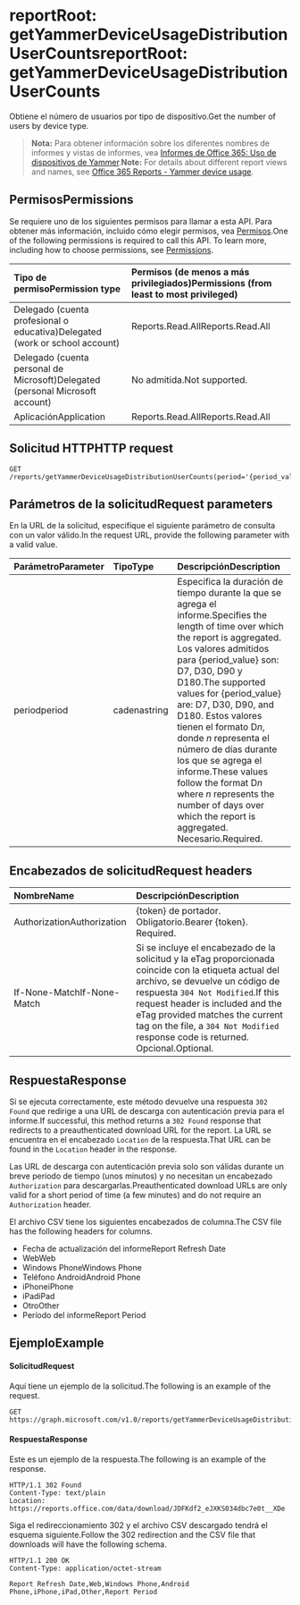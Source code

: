 # <a name="reportroot-getyammerdeviceusagedistributionusercounts"></a><span data-ttu-id="4e9e2-101">reportRoot: getYammerDeviceUsageDistributionUserCounts</span><span class="sxs-lookup"><span data-stu-id="4e9e2-101">reportRoot: getYammerDeviceUsageDistributionUserCounts</span></span>

<span data-ttu-id="4e9e2-102">Obtiene el número de usuarios por tipo de dispositivo.</span><span class="sxs-lookup"><span data-stu-id="4e9e2-102">Get the number of users by device type.</span></span>

> <span data-ttu-id="4e9e2-103">**Nota:** Para obtener información sobre los diferentes nombres de informes y vistas de informes, vea [Informes de Office 365: Uso de dispositivos de Yammer](https://support.office.com/client/Yammer-device-usage-b793ffdd-effa-43d0-849a-b1ca2e899f38).</span><span class="sxs-lookup"><span data-stu-id="4e9e2-103">**Note:** For details about different report views and names, see [Office 365 Reports - Yammer device usage](https://support.office.com/client/Yammer-device-usage-b793ffdd-effa-43d0-849a-b1ca2e899f38).</span></span>

## <a name="permissions"></a><span data-ttu-id="4e9e2-104">Permisos</span><span class="sxs-lookup"><span data-stu-id="4e9e2-104">Permissions</span></span>

<span data-ttu-id="4e9e2-p101">Se requiere uno de los siguientes permisos para llamar a esta API. Para obtener más información, incluido cómo elegir permisos, vea [Permisos](../../../concepts/permissions_reference.md).</span><span class="sxs-lookup"><span data-stu-id="4e9e2-p101">One of the following permissions is required to call this API. To learn more, including how to choose permissions, see [Permissions](../../../concepts/permissions_reference.md).</span></span>

| <span data-ttu-id="4e9e2-107">Tipo de permiso</span><span class="sxs-lookup"><span data-stu-id="4e9e2-107">Permission type</span></span>                        | <span data-ttu-id="4e9e2-108">Permisos (de menos a más privilegiados)</span><span class="sxs-lookup"><span data-stu-id="4e9e2-108">Permissions (from least to most privileged)</span></span> |
| :------------------------------------- | :--------------------------------------- |
| <span data-ttu-id="4e9e2-109">Delegado (cuenta profesional o educativa)</span><span class="sxs-lookup"><span data-stu-id="4e9e2-109">Delegated (work or school account)</span></span>     | <span data-ttu-id="4e9e2-110">Reports.Read.All</span><span class="sxs-lookup"><span data-stu-id="4e9e2-110">Reports.Read.All</span></span>                         |
| <span data-ttu-id="4e9e2-111">Delegado (cuenta personal de Microsoft)</span><span class="sxs-lookup"><span data-stu-id="4e9e2-111">Delegated (personal Microsoft account)</span></span> | <span data-ttu-id="4e9e2-112">No admitida.</span><span class="sxs-lookup"><span data-stu-id="4e9e2-112">Not supported.</span></span>                           |
| <span data-ttu-id="4e9e2-113">Aplicación</span><span class="sxs-lookup"><span data-stu-id="4e9e2-113">Application</span></span>                            | <span data-ttu-id="4e9e2-114">Reports.Read.All</span><span class="sxs-lookup"><span data-stu-id="4e9e2-114">Reports.Read.All</span></span>                         |

## <a name="http-request"></a><span data-ttu-id="4e9e2-115">Solicitud HTTP</span><span class="sxs-lookup"><span data-stu-id="4e9e2-115">HTTP request</span></span>

<!-- { "blockType": "ignored" } --> 

```http
GET /reports/getYammerDeviceUsageDistributionUserCounts(period='{period_value}')
```

## <a name="request-parameters"></a><span data-ttu-id="4e9e2-116">Parámetros de la solicitud</span><span class="sxs-lookup"><span data-stu-id="4e9e2-116">Request parameters</span></span>

<span data-ttu-id="4e9e2-117">En la URL de la solicitud, especifique el siguiente parámetro de consulta con un valor válido.</span><span class="sxs-lookup"><span data-stu-id="4e9e2-117">In the request URL, provide the following parameter with a valid value.</span></span>

| <span data-ttu-id="4e9e2-118">Parámetro</span><span class="sxs-lookup"><span data-stu-id="4e9e2-118">Parameter</span></span> | <span data-ttu-id="4e9e2-119">Tipo</span><span class="sxs-lookup"><span data-stu-id="4e9e2-119">Type</span></span>   | <span data-ttu-id="4e9e2-120">Descripción</span><span class="sxs-lookup"><span data-stu-id="4e9e2-120">Description</span></span>                              |
| :-------- | :----- | :--------------------------------------- |
| <span data-ttu-id="4e9e2-121">period</span><span class="sxs-lookup"><span data-stu-id="4e9e2-121">period</span></span>    | <span data-ttu-id="4e9e2-122">cadena</span><span class="sxs-lookup"><span data-stu-id="4e9e2-122">string</span></span> | <span data-ttu-id="4e9e2-123">Especifica la duración de tiempo durante la que se agrega el informe.</span><span class="sxs-lookup"><span data-stu-id="4e9e2-123">Specifies the length of time over which the report is aggregated.</span></span> <span data-ttu-id="4e9e2-124">Los valores admitidos para {period_value} son: D7, D30, D90 y D180.</span><span class="sxs-lookup"><span data-stu-id="4e9e2-124">The supported values for {period_value} are: D7, D30, D90, and D180.</span></span> <span data-ttu-id="4e9e2-125">Estos valores tienen el formato D*n*, donde *n* representa el número de días durante los que se agrega el informe.</span><span class="sxs-lookup"><span data-stu-id="4e9e2-125">These values follow the format D*n* where *n* represents the number of days over which the report is aggregated.</span></span> <span data-ttu-id="4e9e2-126">Necesario.</span><span class="sxs-lookup"><span data-stu-id="4e9e2-126">Required.</span></span> |

## <a name="request-headers"></a><span data-ttu-id="4e9e2-127">Encabezados de solicitud</span><span class="sxs-lookup"><span data-stu-id="4e9e2-127">Request headers</span></span>

| <span data-ttu-id="4e9e2-128">Nombre</span><span class="sxs-lookup"><span data-stu-id="4e9e2-128">Name</span></span>          | <span data-ttu-id="4e9e2-129">Descripción</span><span class="sxs-lookup"><span data-stu-id="4e9e2-129">Description</span></span>                              |
| :------------ | :--------------------------------------- |
| <span data-ttu-id="4e9e2-130">Authorization</span><span class="sxs-lookup"><span data-stu-id="4e9e2-130">Authorization</span></span> | <span data-ttu-id="4e9e2-p103">{token} de portador. Obligatorio.</span><span class="sxs-lookup"><span data-stu-id="4e9e2-p103">Bearer {token}. Required.</span></span>                |
| <span data-ttu-id="4e9e2-133">If-None-Match</span><span class="sxs-lookup"><span data-stu-id="4e9e2-133">If-None-Match</span></span> | <span data-ttu-id="4e9e2-134">Si se incluye el encabezado de la solicitud y la eTag proporcionada coincide con la etiqueta actual del archivo, se devuelve un código de respuesta `304 Not Modified`.</span><span class="sxs-lookup"><span data-stu-id="4e9e2-134">If this request header is included and the eTag provided matches the current tag on the file, a `304 Not Modified` response code is returned.</span></span> <span data-ttu-id="4e9e2-135">Opcional.</span><span class="sxs-lookup"><span data-stu-id="4e9e2-135">Optional.</span></span> |

## <a name="response"></a><span data-ttu-id="4e9e2-136">Respuesta</span><span class="sxs-lookup"><span data-stu-id="4e9e2-136">Response</span></span>

<span data-ttu-id="4e9e2-137">Si se ejecuta correctamente, este método devuelve una respuesta `302 Found` que redirige a una URL de descarga con autenticación previa para el informe.</span><span class="sxs-lookup"><span data-stu-id="4e9e2-137">If successful, this method returns a `302 Found` response that redirects to a preauthenticated download URL for the report.</span></span> <span data-ttu-id="4e9e2-138">La URL se encuentra en el encabezado `Location` de la respuesta.</span><span class="sxs-lookup"><span data-stu-id="4e9e2-138">That URL can be found in the `Location` header in the response.</span></span>

<span data-ttu-id="4e9e2-139">Las URL de descarga con autenticación previa solo son válidas durante un breve período de tiempo (unos minutos) y no necesitan un encabezado `Authorization` para descargarlas.</span><span class="sxs-lookup"><span data-stu-id="4e9e2-139">Preauthenticated download URLs are only valid for a short period of time (a few minutes) and do not require an `Authorization` header.</span></span>

<span data-ttu-id="4e9e2-140">El archivo CSV tiene los siguientes encabezados de columna.</span><span class="sxs-lookup"><span data-stu-id="4e9e2-140">The CSV file has the following headers for columns.</span></span>

- <span data-ttu-id="4e9e2-141">Fecha de actualización del informe</span><span class="sxs-lookup"><span data-stu-id="4e9e2-141">Report Refresh Date</span></span>
- <span data-ttu-id="4e9e2-142">Web</span><span class="sxs-lookup"><span data-stu-id="4e9e2-142">Web</span></span>
- <span data-ttu-id="4e9e2-143">Windows Phone</span><span class="sxs-lookup"><span data-stu-id="4e9e2-143">Windows Phone</span></span>
- <span data-ttu-id="4e9e2-144">Teléfono Android</span><span class="sxs-lookup"><span data-stu-id="4e9e2-144">Android Phone</span></span>
- <span data-ttu-id="4e9e2-145">iPhone</span><span class="sxs-lookup"><span data-stu-id="4e9e2-145">iPhone</span></span>
- <span data-ttu-id="4e9e2-146">iPad</span><span class="sxs-lookup"><span data-stu-id="4e9e2-146">iPad</span></span>
- <span data-ttu-id="4e9e2-147">Otro</span><span class="sxs-lookup"><span data-stu-id="4e9e2-147">Other</span></span>
- <span data-ttu-id="4e9e2-148">Período del informe</span><span class="sxs-lookup"><span data-stu-id="4e9e2-148">Report Period</span></span>

## <a name="example"></a><span data-ttu-id="4e9e2-149">Ejemplo</span><span class="sxs-lookup"><span data-stu-id="4e9e2-149">Example</span></span>

#### <a name="request"></a><span data-ttu-id="4e9e2-150">Solicitud</span><span class="sxs-lookup"><span data-stu-id="4e9e2-150">Request</span></span>

<span data-ttu-id="4e9e2-151">Aquí tiene un ejemplo de la solicitud.</span><span class="sxs-lookup"><span data-stu-id="4e9e2-151">The following is an example of the request.</span></span>

<!--{
  "blockType": "request",
  "isComposable": true,
  "name": "reportroot_getyammerdeviceusagedistributionusercounts"
}-->

```http
GET https://graph.microsoft.com/v1.0/reports/getYammerDeviceUsageDistributionUserCounts(period='D7')
```

#### <a name="response"></a><span data-ttu-id="4e9e2-152">Respuesta</span><span class="sxs-lookup"><span data-stu-id="4e9e2-152">Response</span></span>

<span data-ttu-id="4e9e2-153">Este es un ejemplo de la respuesta.</span><span class="sxs-lookup"><span data-stu-id="4e9e2-153">The following is an example of the response.</span></span>

<!-- {
  "blockType": "response",
  "truncated": true,
  "@odata.type": "microsoft.graph.report"
} -->

```http
HTTP/1.1 302 Found
Content-Type: text/plain
Location: https://reports.office.com/data/download/JDFKdf2_eJXKS034dbc7e0t__XDe
```

<span data-ttu-id="4e9e2-154">Siga el redireccionamiento 302 y el archivo CSV descargado tendrá el esquema siguiente.</span><span class="sxs-lookup"><span data-stu-id="4e9e2-154">Follow the 302 redirection and the CSV file that downloads will have the following schema.</span></span>

<!-- { "blockType": "ignored" } --> 

```http
HTTP/1.1 200 OK
Content-Type: application/octet-stream

Report Refresh Date,Web,Windows Phone,Android Phone,iPhone,iPad,Other,Report Period
```
